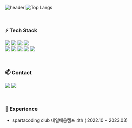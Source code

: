 ![header](https://capsule-render.vercel.app/api?type=waving&color=gradient&height=250&text=SuwoncityBoy&fontAlign=70&fontAlignY=40&animation=twinkling)
![Top Langs](https://github-readme-stats.vercel.app/api/top-langs/?username=suwoncityBoy&hide=python&theme=tokyonight)

<br />

### ⚡ Tech Stack

<img src="https://img.shields.io/badge/Scss-CC6699?style=for-the-badge&logo=Sass&logoColor=white"/></a>
<img src="https://img.shields.io/badge/styled components-DB7093?style=for-the-badge&logo=styled-components&logoColor=white"/></a>
<img src="https://img.shields.io/badge/JavaScript-F7DF1E?style=for-the-badge&logo=JavaScript&logoColor=white"/></a>
<img src="https://img.shields.io/badge/TypeScript-3178C6?style=for-the-badge&logo=TypeScript&logoColor=white"/></a>  
<img src="https://img.shields.io/badge/React-61DAFB?style=for-the-badge&logo=React&logoColor=white"/></a>
<img src="https://img.shields.io/badge/React native-000?style=for-the-badge&logo=React&logoColor=white"/></a>
<img src="https://img.shields.io/badge/Redux-764ABC?style=for-the-badge&logo=Redux&logoColor=white"/></a>
<img src="https://img.shields.io/badge/React Query-FF4154?style=for-the-badge&logo=React Query&logoColor=white"/></a>
<img src="https://img.shields.io/badge/Webpack-8DD6F9?style=for-the-badge&logo=Webpack&logoColor=white"/></a>

<br />

### 📫 Contact

<p>
  <a href="https://velog.io/@suwoncityboy" target="_blank"><img src="https://img.shields.io/badge/Blog-DD0B78?style=flat-square&logo=Storyblok&logoColor=white"/></a>
  <a href="mailto:dlgkrrud970930@gmail.com" target="_blank"><img src="https://img.shields.io/badge/dlgkrrud970930@gmail.com-EA4335?style=flat-square&logo=Gmail&logoColor=white"/></a>
</p>

<br/>
  
### 🌱 Experience

- spartacoding club 내일배움캠프 4th ( 2022.10 ~ 2023.03)
  <br />
  <br />
  

